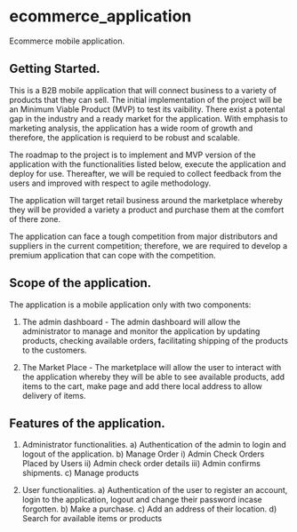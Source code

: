 # ecommerce_application

Ecommerce mobile application.

## Getting Started.

This is a B2B mobile application that will connect business to a variety of products that they can sell. The initial implementation of the project will be an Minimum Viable Product (MVP) to test its vaibility. There exist a potental gap in the industry and a ready market for the application. With emphasis to marketing analysis, the application has a wide room of growth and therefore, the application is requierd to be robust and scalable.

The roadmap to the project is to implement and MVP version of the application with the functionalities listed below, execute the application and deploy for use. Thereafter, we will be requied to collect feedback from the users and improved with respect to agile methodology.

The application will target retail business around the marketplace whereby they will be provided a variety a product and purchase them at the comfort of there zone.

The application can face a tough competition from major distributors and suppliers in the current competition; therefore, we are required to develop a premium application that can cope with the competition.


## Scope of the application.

The application is a mobile application only with two components:

1. The admin dashboard - The admin dashboard will allow the administrator to manage and monitor the application by updating products, checking available orders, facilitating shipping of the products to the customers.

3. The Market Place - The marketplace will allow the user to interact with the application whereby they will be able to see available products, add items to the cart, make page and add there local address to allow delivery of items.


## Features of the application.

1. Administrator functionalities.
    a) Authentication of the admin to login and logout of the application.
    b) Manage Order
        i) Admin Check Orders Placed by Users
        ii) Admin check order details
        iii) Admin confirms shipments.
    c) Manage products

2. User functionalities.
    a) Authentication of the user to register an account, login to the application, logout and change their password incase forgotten.
    b) Make a purchase.
    c) Add an address of their location.
    d) Search for available items or products

